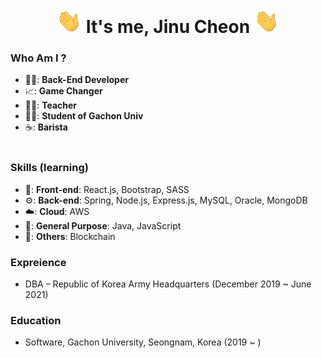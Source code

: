 
<h1 align="Center"><img src="https://raw.githubusercontent.com/ABSphreak/ABSphreak/master/gifs/Hi.gif" width="40px" />  It's me, Jinu Cheon <img src="https://raw.githubusercontent.com/ABSphreak/ABSphreak/master/gifs/Hi.gif" width="40px" /> </h1>

### Who Am I ?
- 👨‍💻: **Back-End Developer**
- 📈: **Game Changer**
- 👨‍🏫: **Teacher**
- 👨‍🎓: **Student of Gachon Univ**
- ☕: **Barista**
<br/><br/>

### Skills (learning)
- 📰: **Front-end**: React.js, Bootstrap, SASS
- ⚙️: **Back-end**: Spring, Node.js, Express.js, MySQL, Oracle, MongoDB
- ☁️: **Cloud**: AWS
- 🔖: **General Purpose**: Java, JavaScript
- 🤔: **Others**: Blockchain

### Expreience
- DBA – Republic of Korea Army Headquarters (December 2019 ~ June 2021)

### Education
- Software, Gachon University, Seongnam, Korea (2019 ~ )
